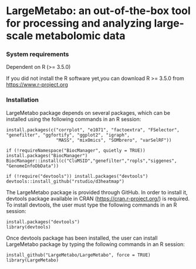 # LargeMetabo: an out-of-the-box tool for processing and analyzing large-scale metabolomic data


### System requirements

Dependent on R (>= 3.5.0)

If you did not install the R software yet,you can download R >= 3.5.0  from https://www.r-project.org

### Installation
     
LargeMetabo package depends on several packages, which can be installed using the following commands in an R session:

    install.packages(c("corrplot", "e1071", "factoextra", "FSelector", "genefilter", "ggfortify", "ggplot2", "igraph", 
                       "MASS", "mixOmics", "SOMbrero", "varSelRF"))
    
    if (!requireNamespace("BiocManager", quietly = TRUE)) install.packages("BiocManager")
    BiocManager::install(c("CluMSID","genefilter","ropls","siggenes", "GenomeInfoDbData"))
    
    if (!require("devtools")) install.packages("devtools")
    devtools::install_github("rstudio/d3heatmap")

The LargeMetabo package is provided through GitHub. In order to install it, devtools package available in CRAN (https://cran.r-project.org/) is required. To install devtools, the user must type the following commands in an R session:
    
    install.packages("devtools")
    library(devtools)

Once devtools package has been installed, the user can install LargeMetabo package by typing the following commands in an R session:

    install_github("LargeMetabo/LargeMetabo", force = TRUE)
    library(LargeMetabo)
